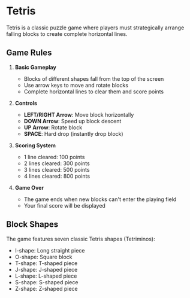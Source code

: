 # Tetris

Tetris is a classic puzzle game where players must strategically arrange falling blocks to create complete horizontal lines.

## Game Rules

1. **Basic Gameplay**
   - Blocks of different shapes fall from the top of the screen
   - Use arrow keys to move and rotate blocks
   - Complete horizontal lines to clear them and score points

2. **Controls**
   - **LEFT/RIGHT Arrow**: Move block horizontally
   - **DOWN Arrow**: Speed up block descent
   - **UP Arrow**: Rotate block
   - **SPACE**: Hard drop (instantly drop block)

3. **Scoring System**
   - 1 line cleared: 100 points
   - 2 lines cleared: 300 points
   - 3 lines cleared: 500 points
   - 4 lines cleared: 800 points

4. **Game Over**
   - The game ends when new blocks can't enter the playing field
   - Your final score will be displayed

## Block Shapes

The game features seven classic Tetris shapes (Tetriminos):
- I-shape: Long straight piece
- O-shape: Square block
- T-shape: T-shaped piece
- J-shape: J-shaped piece
- L-shape: L-shaped piece
- S-shape: S-shaped piece
- Z-shape: Z-shaped piece